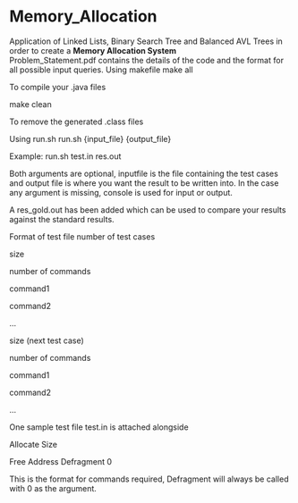 # Memory_Allocation
Application of Linked Lists, Binary Search Tree and Balanced AVL Trees in order to create a **Memory Allocation System**\
Problem_Statement.pdf contains the details of the code and the format for all possible input queries.
Using makefile
make all

To compile your .java files

make clean

To remove the generated .class files

Using run.sh
run.sh {input_file} {output_file}

Example: run.sh test.in res.out

Both arguments are optional, inputfile is the file containing the test cases and output file is where you want the result to be written into. In the case any argument is missing, console is used for input or output.

A res_gold.out has been added which can be used to compare your results against the standard results.

Format of test file
number of test cases

size

number of commands

command1

command2

...

size (next test case)

number of commands

command1

command2

...

One sample test file test.in is attached alongside

Allocate Size

Free Address Defragment 0

This is the format for commands required, Defragment will always be called with 0 as the argument.
